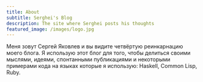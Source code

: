 ```yaml
---
title: About
subtitle: Serghei's Blog
description: The site where Serghei posts his thoughts
featured_image: /images/logo.jpg
---
```

Меня зовут Сергей Яковлев и вы видите четвёртую реинкарнацию моего блога. Я использую этот блог для того, чтобы делиться своими мыслями, идеями, спонтанными публикациями и  некоторыми примерами кода на языках которые я использую: Haskell, Common Lisp, Ruby.


